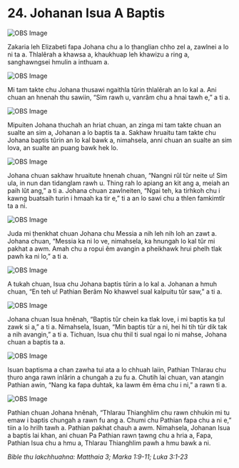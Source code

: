 # 24. Johanan Isua A Baptis #

![OBS Image](https://cdn.door43.org/obs/jpg/360px/obs-en-24-01.jpg)

Zakaria leh Elizabeti fapa Johana chu a lo ṭhanglian chho zel a, zawlnei a lo ni ta a. Thlalêrah a khawsa a, khaukhuap leh khawizu a ring a,  sanghawngsei hmulin a inthuam a.

![OBS Image](https://cdn.door43.org/obs/jpg/360px/obs-en-24-02.jpg)

Mi tam takte chu Johana thusawi ngaithla tûrin thlalêrah an lo kal a. Ani chuan an hnenah thu sawiin, “Sim rawh u, vanrâm chu a hnai tawh e,” a ti a.

![OBS Image](https://cdn.door43.org/obs/jpg/360px/obs-en-24-03.jpg)

Mipuiten Johana thuchah an hriat chuan, an zinga mi tam takte chuan an sualte an sim a, Johanan a lo baptis ta a. Sakhaw hruaitu tam takte chu Johana baptis tûrin an lo kal bawk a, nimahsela, anni chuan an sualte an sim lova, an sualte an puang bawk hek lo.

![OBS Image](https://cdn.door43.org/obs/jpg/360px/obs-en-24-04.jpg)

Johana chuan sakhaw hruaitute hnenah chuan, “Nangni rûl tûr neite u! Sim ula, in nun dan tidanglam rawh u. Thing rah lo apiang an kit ang a, meiah an paih lût ang,” a ti a. Johana chuan zawlneiten, “Ngai teh, ka tirhkoh chu i kawng buatsaih turin i hmaah ka tir e,” ti a an lo sawi chu a thlen famkimtîr ta a ni.

![OBS Image](https://cdn.door43.org/obs/jpg/360px/obs-en-24-05.jpg)

Juda mi ṭhenkhat chuan Johana chu Messia a nih leh nih loh an zawt a. Johana chuan, “Messia ka ni lo ve, nimahsela, ka hnungah lo kal tûr mi pakhat a awm. Amah chu a ropui êm avangin a pheikhawk hrui phelh tlak pawh ka ni lo,” a ti a.

![OBS Image](https://cdn.door43.org/obs/jpg/360px/obs-en-24-06.jpg)

A tukah chuan, Isua chu Johana baptis tûrin a lo kal a. Johanan a hmuh chuan, “En teh u! Pathian Berâm No khawvel sual kalpuitu tûr saw,” a ti a.

![OBS Image](https://cdn.door43.org/obs/jpg/360px/obs-en-24-07.jpg)

Johana chuan Isua hnênah, “Baptis tûr chein ka tlak love, i mi baptis ka ṭul zawk si a,” a ti a. Nimahsela, Isuan, “Min baptis tûr a ni, hei hi tih tûr dik tak a nih avangin,” a ti a. Tichuan, Isua chu thil ti sual ngai lo ni mahse, Johana chuan a baptis ta a.

![OBS Image](https://cdn.door43.org/obs/jpg/360px/obs-en-24-08.jpg)

Isuan baptisma a chan zawha tui ata a lo chhuah laiin, Pathian Thlarau chu ṭhuro anga rawn inlârin a chungah a zu fu a. Chutih lai chuan, van atangin Pathian awin, “Nang ka fapa duhtak, ka lawm êm êma chu i ni,” a rawn ti a.

![OBS Image](https://cdn.door43.org/obs/jpg/360px/obs-en-24-09.jpg)

Pathian chuan Johana hnênah, “Thlarau Thianghlim chu rawn chhukin mi tu emaw i baptis chungah a rawn fu ang a. Chumi chu Pathian fapa chu a ni e,” tiin a lo hrilh tawh a. Pathian pakhat chauh a awm. Nimahsela, Johanan Isua a baptis lai khan, ani chuan Pa Pathian rawn ṭawng chu a hria a, Fapa, Pathian Isua chu a hmu a, Thlarau Thianghlim pawh a hmu bawk a ni.

_Bible thu lakchhuahna: Matthaia 3; Marka 1:9-11; Luka 3:1-23_

